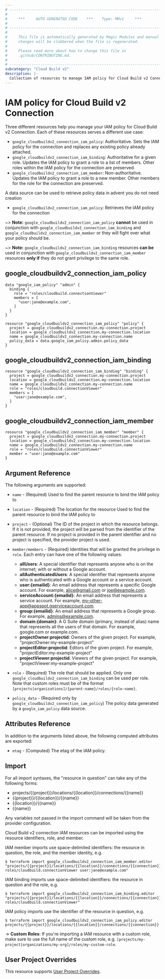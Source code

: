 ```yaml
---
# ----------------------------------------------------------------------------
#
#     ***     AUTO GENERATED CODE    ***    Type: MMv1     ***
#
# ----------------------------------------------------------------------------
#
#     This file is automatically generated by Magic Modules and manual
#     changes will be clobbered when the file is regenerated.
#
#     Please read more about how to change this file in
#     .github/CONTRIBUTING.md.
#
# ----------------------------------------------------------------------------
subcategory: "Cloud Build v2"
description: |-
  Collection of resources to manage IAM policy for Cloud Build v2 Connection
---
```


# IAM policy for Cloud Build v2 Connection
Three different resources help you manage your IAM policy for Cloud Build v2 Connection. Each of these resources serves a different use case:

* `google_cloudbuildv2_connection_iam_policy`: Authoritative. Sets the IAM policy for the connection and replaces any existing policy already attached.
* `google_cloudbuildv2_connection_iam_binding`: Authoritative for a given role. Updates the IAM policy to grant a role to a list of members. Other roles within the IAM policy for the connection are preserved.
* `google_cloudbuildv2_connection_iam_member`: Non-authoritative. Updates the IAM policy to grant a role to a new member. Other members for the role for the connection are preserved.

A data source can be used to retrieve policy data in advent you do not need creation

* `google_cloudbuildv2_connection_iam_policy`: Retrieves the IAM policy for the connection

~> **Note:** `google_cloudbuildv2_connection_iam_policy` **cannot** be used in conjunction with `google_cloudbuildv2_connection_iam_binding` and `google_cloudbuildv2_connection_iam_member` or they will fight over what your policy should be.

~> **Note:** `google_cloudbuildv2_connection_iam_binding` resources **can be** used in conjunction with `google_cloudbuildv2_connection_iam_member` resources **only if** they do not grant privilege to the same role.



## google_cloudbuildv2_connection_iam_policy

```hcl
data "google_iam_policy" "admin" {
  binding {
    role = "roles/cloudbuild.connectionViewer"
    members = [
      "user:jane@example.com",
    ]
  }
}

resource "google_cloudbuildv2_connection_iam_policy" "policy" {
  project = google_cloudbuildv2_connection.my-connection.project
  location = google_cloudbuildv2_connection.my-connection.location
  name = google_cloudbuildv2_connection.my-connection.name
  policy_data = data.google_iam_policy.admin.policy_data
}
```

## google_cloudbuildv2_connection_iam_binding

```hcl
resource "google_cloudbuildv2_connection_iam_binding" "binding" {
  project = google_cloudbuildv2_connection.my-connection.project
  location = google_cloudbuildv2_connection.my-connection.location
  name = google_cloudbuildv2_connection.my-connection.name
  role = "roles/cloudbuild.connectionViewer"
  members = [
    "user:jane@example.com",
  ]
}
```

## google_cloudbuildv2_connection_iam_member

```hcl
resource "google_cloudbuildv2_connection_iam_member" "member" {
  project = google_cloudbuildv2_connection.my-connection.project
  location = google_cloudbuildv2_connection.my-connection.location
  name = google_cloudbuildv2_connection.my-connection.name
  role = "roles/cloudbuild.connectionViewer"
  member = "user:jane@example.com"
}
```


## Argument Reference

The following arguments are supported:

* `name` - (Required) Used to find the parent resource to bind the IAM policy to
* `location` - (Required) The location for the resource Used to find the parent resource to bind the IAM policy to

* `project` - (Optional) The ID of the project in which the resource belongs.
    If it is not provided, the project will be parsed from the identifier of the parent resource. If no project is provided in the parent identifier and no project is specified, the provider project is used.

* `member/members` - (Required) Identities that will be granted the privilege in `role`.
  Each entry can have one of the following values:
  * **allUsers**: A special identifier that represents anyone who is on the internet; with or without a Google account.
  * **allAuthenticatedUsers**: A special identifier that represents anyone who is authenticated with a Google account or a service account.
  * **user:{emailid}**: An email address that represents a specific Google account. For example, alice@gmail.com or joe@example.com.
  * **serviceAccount:{emailid}**: An email address that represents a service account. For example, my-other-app@appspot.gserviceaccount.com.
  * **group:{emailid}**: An email address that represents a Google group. For example, admins@example.com.
  * **domain:{domain}**: A G Suite domain (primary, instead of alias) name that represents all the users of that domain. For example, google.com or example.com.
  * **projectOwner:projectid**: Owners of the given project. For example, "projectOwner:my-example-project"
  * **projectEditor:projectid**: Editors of the given project. For example, "projectEditor:my-example-project"
  * **projectViewer:projectid**: Viewers of the given project. For example, "projectViewer:my-example-project"

* `role` - (Required) The role that should be applied. Only one
    `google_cloudbuildv2_connection_iam_binding` can be used per role. Note that custom roles must be of the format
    `[projects|organizations]/{parent-name}/roles/{role-name}`.

* `policy_data` - (Required only by `google_cloudbuildv2_connection_iam_policy`) The policy data generated by
  a `google_iam_policy` data source.

## Attributes Reference

In addition to the arguments listed above, the following computed attributes are
exported:

* `etag` - (Computed) The etag of the IAM policy.

## Import

For all import syntaxes, the "resource in question" can take any of the following forms:

* projects/{{project}}/locations/{{location}}/connections/{{name}}
* {{project}}/{{location}}/{{name}}
* {{location}}/{{name}}
* {{name}}

Any variables not passed in the import command will be taken from the provider configuration.

Cloud Build v2 connection IAM resources can be imported using the resource identifiers, role, and member.

IAM member imports use space-delimited identifiers: the resource in question, the role, and the member identity, e.g.
```
$ terraform import google_cloudbuildv2_connection_iam_member.editor "projects/{{project}}/locations/{{location}}/connections/{{connection}} roles/cloudbuild.connectionViewer user:jane@example.com"
```

IAM binding imports use space-delimited identifiers: the resource in question and the role, e.g.
```
$ terraform import google_cloudbuildv2_connection_iam_binding.editor "projects/{{project}}/locations/{{location}}/connections/{{connection}} roles/cloudbuild.connectionViewer"
```

IAM policy imports use the identifier of the resource in question, e.g.
```
$ terraform import google_cloudbuildv2_connection_iam_policy.editor projects/{{project}}/locations/{{location}}/connections/{{connection}}
```

-> **Custom Roles**: If you're importing a IAM resource with a custom role, make sure to use the
 full name of the custom role, e.g. `[projects/my-project|organizations/my-org]/roles/my-custom-role`.

## User Project Overrides

This resource supports [User Project Overrides](https://registry.terraform.io/providers/hashicorp/google/latest/docs/guides/provider_reference#user_project_override).
